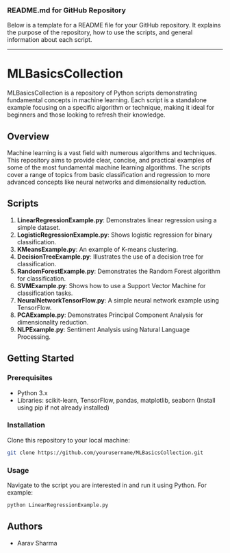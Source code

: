### README.md for GitHub Repository

Below is a template for a README file for your GitHub repository. It explains the purpose of the repository, how to use the scripts, and general information about each script.

---

# MLBasicsCollection

MLBasicsCollection is a repository of Python scripts demonstrating fundamental concepts in machine learning. Each script is a standalone example focusing on a specific algorithm or technique, making it ideal for beginners and those looking to refresh their knowledge.

## Overview

Machine learning is a vast field with numerous algorithms and techniques. This repository aims to provide clear, concise, and practical examples of some of the most fundamental machine learning algorithms. The scripts cover a range of topics from basic classification and regression to more advanced concepts like neural networks and dimensionality reduction.

## Scripts

1. **LinearRegressionExample.py**: Demonstrates linear regression using a simple dataset.
2. **LogisticRegressionExample.py**: Shows logistic regression for binary classification.
3. **KMeansExample.py**: An example of K-means clustering.
4. **DecisionTreeExample.py**: Illustrates the use of a decision tree for classification.
5. **RandomForestExample.py**: Demonstrates the Random Forest algorithm for classification.
6. **SVMExample.py**: Shows how to use a Support Vector Machine for classification tasks.
7. **NeuralNetworkTensorFlow.py**: A simple neural network example using TensorFlow.
8. **PCAExample.py**: Demonstrates Principal Component Analysis for dimensionality reduction.
9. **NLPExample.py**: Sentiment Analysis using Natural Language Processing.

## Getting Started

### Prerequisites

- Python 3.x
- Libraries: scikit-learn, TensorFlow, pandas, matplotlib, seaborn (Install using pip if not already installed)

### Installation

Clone this repository to your local machine:

```bash
git clone https://github.com/yourusername/MLBasicsCollection.git
```

### Usage

Navigate to the script you are interested in and run it using Python. For example:

```bash
python LinearRegressionExample.py
```

## Authors

- Aarav Sharma


